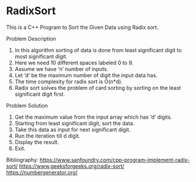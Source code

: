 # RadixSort
This is a C++ Program to Sort the Given Data using Radix sort.

Problem Description
1. In this algorithm sorting of data is done from least significant digit to most significant digit.
2. Here we need 10 different spaces labeled 0 to 9.
3. Assume we have ‘n’ number of inputs.
4. Let ‘d’ be the maximum number of digit the input data has.
5. The time complexity for radix sort is O(n*d).
6. Radix sort solves the problem of card sorting by sorting on the least significant digit first.

Problem Solution
1. Get the maximum value from the input array which has ‘d’ digits.
2. Starting from least significant digit, sort the data.
3. Take this data as input for next significant digit.
4. Run the iteration till d digit.
5. Display the result.
6. Exit.

Bibliography: 
https://www.sanfoundry.com/cpp-program-implement-radix-sort/
https://www.geeksforgeeks.org/radix-sort/
https://numbergenerator.org/

